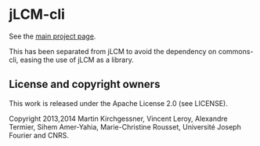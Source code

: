 # jLCM-cli

See the [main project page](http://slide-lig.github.io/jlcm/).

This has been separated from jLCM to avoid the dependency on commons-cli, easing the use of jLCM as a library.

## License and copyright owners

This work is released under the Apache License 2.0 (see LICENSE).

Copyright 2013,2014 Martin Kirchgessner, Vincent Leroy, Alexandre Termier, 
Sihem Amer-Yahia, Marie-Christine Rousset, Université Joseph Fourier and CNRS.


